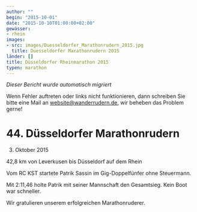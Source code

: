 ```yaml
---
author: ""
begin: "2015-10-01"
date: "2015-10-10T01:00:00+02:00"
gewässer:
- rhein
images:
- src: images/Duesseldorfer_Marathonrudern_2015.jpg
  title: Duesseldorfer Marathonrudern 2015
länder: []
title: Düsseldorfer Rheinmarathon 2015
typen: marathon
---
```



*Dieser Bericht wurde automatisch migriert*

Wenn Fehler auftreten oder links nicht funktionieren, dann schreiben Sie bitte eine Mail an website@wanderrudern.de, wir beheben das Problem gerne!



# 44. Düsseldorfer Marathonrudern


3. Oktober 2015

42,8 km von Leverkusen bis Düsseldorf auf dem Rhein

Vom RC KST startete Patrik Sassin im Gig-Doppelfünfer ohne Steuermann.

Mit 2:11,46 holte Patrik mit seiner Mannschaft den Gesamtsieg. Kein Boot war schneller.

Wir gratulieren unserem erfolgreichen Marathonruderer.
